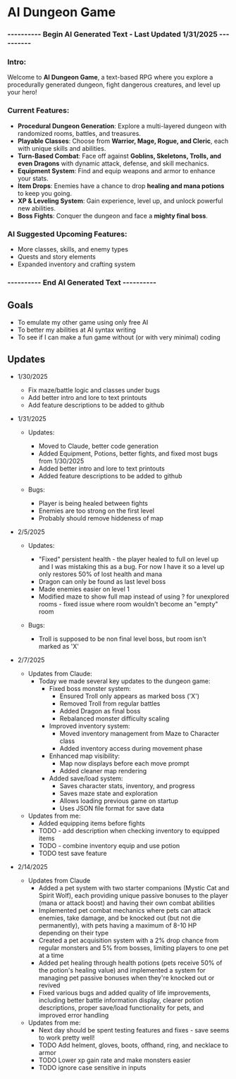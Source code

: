 # AI Dungeon Game

### ---------- Begin AI Generated Text - **Last Updated 1/31/2025** ----------

### **Intro:**
Welcome to **AI Dungeon Game**, a text-based RPG where you explore a procedurally generated dungeon, fight dangerous creatures, and level up your hero!

### **Current Features:**
- **Procedural Dungeon Generation**: Explore a multi-layered dungeon with randomized rooms, battles, and treasures.
- **Playable Classes**: Choose from **Warrior, Mage, Rogue, and Cleric**, each with unique skills and abilities.
- **Turn-Based Combat**: Face off against **Goblins, Skeletons, Trolls, and even Dragons** with dynamic attack, defense, and skill mechanics.
- **Equipment System**: Find and equip weapons and armor to enhance your stats.
- **Item Drops**: Enemies have a chance to drop **healing and mana potions** to keep you going.
- **XP & Leveling System**: Gain experience, level up, and unlock powerful new abilities.
- **Boss Fights**: Conquer the dungeon and face a **mighty final boss**.

### **AI Suggested Upcoming Features:**
- More classes, skills, and enemy types
- Quests and story elements
- Expanded inventory and crafting system

### ---------- End AI Generated Text ----------

## Goals
* To emulate my other game using only free AI
* To better my abilities at AI syntax writing
* To see if I can make a fun game without (or with very minimal) coding

## Updates
* 1/30/2025
  - Fix maze/battle logic and classes under bugs
  - Add better intro and lore to text printouts
  - Add feature descriptions to be added to github

* 1/31/2025
   * Updates:
       * Moved to Claude, better code generation
       * Added Equipment, Potions, better fights, and fixed most bugs from 1/30/2025
       * Added better intro and lore to text printouts
       * Added feature descriptions to be added to github
    
  * Bugs:
       * Player is being healed between fights
       * Enemies are too strong on the first level
       * Probably should remove hiddeness of map

* 2/5/2025
   * Updates:
       * "Fixed" persistent health - the player healed to full on level up and I was mistaking this as a bug. For now I have it so a level up only restores 50% of lost health and mana
       * Dragon can only be found as last level boss
       * Made enemies easier on level 1
       * Modified maze to show full map instead of using ? for unexplored rooms - fixed issue where room wouldn't become an "empty" room
    
  * Bugs:
       * Troll is supposed to be non final level boss, but room isn't marked as 'X'

* 2/7/2025
  * Updates from Claude:
    * Today we made several key updates to the dungeon game:
      * Fixed boss monster system:
        * Ensured Troll only appears as marked boss ('X')
        * Removed Troll from regular battles
        * Added Dragon as final boss
        * Rebalanced monster difficulty scaling
      * Improved inventory system:
        * Moved inventory management from Maze to Character class
        * Added inventory access during movement phase
      * Enhanced map visibility:
        * Map now displays before each move prompt
        * Added cleaner map rendering
      * Added save/load system:
        * Saves character stats, inventory, and progress
        * Saves maze state and exploration
        * Allows loading previous game on startup
        * Uses JSON file format for save data
  * Updates from me:
    * Added equipping items before fights
    * TODO - add description when checking inventory to equipped items
    * TODO - combine inventory equip and use potion
    * TODO test save feature

* 2/14/2025
  * Updates from Claude
    * Added a pet system with two starter companions (Mystic Cat and Spirit Wolf), each providing unique passive bonuses to the player (mana or attack boost) and having their own combat abilities
    * Implemented pet combat mechanics where pets can attack enemies, take damage, and be knocked out (but not die permanently), with pets having a maximum of 8-10 HP depending on their type
    * Created a pet acquisition system with a 2% drop chance from regular monsters and 5% from bosses, limiting players to one pet at a time
    * Added pet healing through health potions (pets receive 50% of the potion's healing value) and implemented a system for managing pet passive bonuses when they're knocked out or revived
    * Fixed various bugs and added quality of life improvements, including better battle information display, clearer potion descriptions, proper save/load functionality for pets, and improved error handling
  * Updates from me:
    * Next day should be spent testing features and fixes - save seems to work pretty well!
    * TODO Add helment, gloves, boots, offhand, ring, and necklace to armor
    * TODO Lower xp gain rate and make monsters easier
    * TODO ignore case sensitive in inputs

